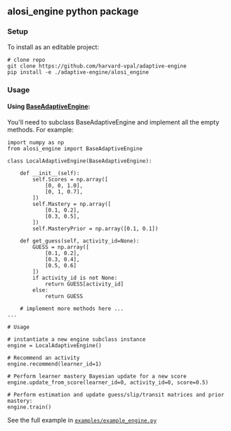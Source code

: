 ## alosi_engine python package

### Setup

To install as an editable project:
```
# clone repo
git clone https://github.com/harvard-vpal/adaptive-engine
pip install -e ./adaptive-engine/alosi_engine
```
 
### Usage

#### Using [BaseAdaptiveEngine](https://github.com/harvard-vpal/adaptive-engine/blob/master/alosi_engine/alosi_engine/base_engine.py):

You'll need to subclass BaseAdaptiveEngine and implement all the empty methods. For example:

```
import numpy as np
from alosi_engine import BaseAdaptiveEngine

class LocalAdaptiveEngine(BaseAdaptiveEngine):

    def __init__(self):
        self.Scores = np.array([
            [0, 0, 1.0],
            [0, 1, 0.7],
        ])
        self.Mastery = np.array([
            [0.1, 0.2],
            [0.3, 0.5],
        ])
        self.MasteryPrior = np.array([0.1, 0.1])

    def get_guess(self, activity_id=None):
        GUESS = np.array([
            [0.1, 0.2],
            [0.3, 0.4],
            [0.5, 0.6]
        ])
        if activity_id is not None:
            return GUESS[activity_id]
        else:
            return GUESS
    
    # implement more methods here ...
...

# Usage

# instantiate a new engine subclass instance
engine = LocalAdaptiveEngine()

# Recommend an activity
engine.recommend(learner_id=1)

# Perform learner mastery Bayesian update for a new score
engine.update_from_score(learner_id=0, activity_id=0, score=0.5)

# Perform estimation and update guess/slip/transit matrices and prior mastery:
engine.train()

```
See the full example in [`examples/example_engine.py`](https://github.com/harvard-vpal/adaptive-engine/blob/master/alosi_engine/examples/example_engine.py)

